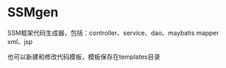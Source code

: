 # SSMgen
SSM框架代码生成器，包括：controller、service、dao、maybatis mapper xml、jsp

也可以新建和修改代码模板，模板保存在templates目录
